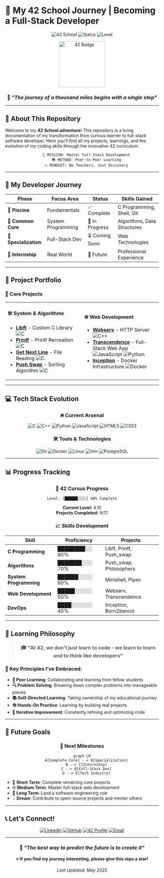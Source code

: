 # 🚀 My 42 School Journey | Becoming a Full-Stack Developer

<div align="center">
  
![42 School](https://img.shields.io/badge/42-School-000000?style=for-the-badge&logo=42&logoColor=white)
![Status](https://img.shields.io/badge/Status-In%20Progress-orange?style=for-the-badge)
![Level](https://img.shields.io/badge/Level-4.10-blue?style=for-the-badge)

<img src="https://github.com/42School/42-project-badges/raw/main/badges/libftm.png" alt="42 Badge" width="150"/>

### 💫 *"The journey of a thousand miles begins with a single step"*

</div>

---

## 🌟 About This Repository

Welcome to my **42 School adventure**! This repository is a living documentation of my transformation from curious learner to full-stack software developer. Here you'll find all my projects, learnings, and the evolution of my coding skills through the innovative 42 curriculum.

<div align="center">

```ascii
    🎯 MISSION: Master Full-Stack Development
    📚 METHOD: Peer-to-Peer Learning
    🔥 MINDSET: No Teachers, Just Discovery
```

</div>

---

## 🎨 My Developer Journey

<div align="center">

| Phase | Focus Area | Status | Skills Gained |
|-------|------------|--------|---------------|
| 🌱 **Piscine** | Fundamentals | ✅ Complete | C Programming, Shell, Git |
| 🔧 **Common Core** | System Programming | 🔄 In Progress | Algorithms, Data Structures |
| 🎯 **Specialization** | Full-Stack Dev | ⏳ Coming Soon | Web Technologies |
| 🚀 **Internship** | Real World | 📅 Future | Professional Experience |

</div>

---

## 📂 Project Portfolio

### 🥇 Core Projects

<table>
<tr>
<td width="50%">

#### 🛠️ **System & Algorithms**
- **[Libft](./libft)** - Custom C Library
  ![C](https://img.shields.io/badge/C-00599C?style=flat&logo=c&logoColor=white)
- **[Printf](./ft_printf)** - Printf Recreation
  ![C](https://img.shields.io/badge/C-00599C?style=flat&logo=c&logoColor=white)
- **[Get Next Line](./get_next_line)** - File Reading
  ![C](https://img.shields.io/badge/C-00599C?style=flat&logo=c&logoColor=white)
- **[Push Swap](./push_swap)** - Sorting Algorithm
  ![C](https://img.shields.io/badge/C-00599C?style=flat&logo=c&logoColor=white)

</td>
<td width="50%">

#### 🌐 **Web Development**
- **[Webserv](./webserv)** - HTTP Server
  ![C++](https://img.shields.io/badge/C++-00599C?style=flat&logo=c%2B%2B&logoColor=white)
- **[Transcendence](./transcendence)** - Full-Stack Web App
  ![JavaScript](https://img.shields.io/badge/JavaScript-F7DF1E?style=flat&logo=javascript&logoColor=black)
  ![Python](https://img.shields.io/badge/Python-3776AB?style=flat&logo=python&logoColor=white)
- **[Inception](./inception)** - Docker Infrastructure
  ![Docker](https://img.shields.io/badge/Docker-2496ED?style=flat&logo=docker&logoColor=white)

</td>
</tr>
</table>

---

## 💻 Tech Stack Evolution

<div align="center">

### 🔥 Current Arsenal

![C](https://img.shields.io/badge/C-00599C?style=for-the-badge&logo=c&logoColor=white)
![C++](https://img.shields.io/badge/C++-00599C?style=for-the-badge&logo=c%2B%2B&logoColor=white)
![Python](https://img.shields.io/badge/Python-3776AB?style=for-the-badge&logo=python&logoColor=white)
![JavaScript](https://img.shields.io/badge/JavaScript-F7DF1E?style=for-the-badge&logo=javascript&logoColor=black)
![HTML5](https://img.shields.io/badge/HTML5-E34F26?style=for-the-badge&logo=html5&logoColor=white)
![CSS3](https://img.shields.io/badge/CSS3-1572B6?style=for-the-badge&logo=css3&logoColor=white)

### 🛠️ Tools & Technologies

![Git](https://img.shields.io/badge/Git-F05032?style=for-the-badge&logo=git&logoColor=white)
![Docker](https://img.shields.io/badge/Docker-2496ED?style=for-the-badge&logo=docker&logoColor=white)
![Linux](https://img.shields.io/badge/Linux-FCC624?style=for-the-badge&logo=linux&logoColor=black)
![Vim](https://img.shields.io/badge/VIM-019733?style=for-the-badge&logo=vim&logoColor=white)
![PostgreSQL](https://img.shields.io/badge/PostgreSQL-316192?style=for-the-badge&logo=postgresql&logoColor=white)

</div>

---

## 📊 Progress Tracking

<div align="center">

### 🎯 42 Cursus Progress

```
Level: [██████░░░░] 60% Complete
```

**Current Level:** 4.10  
**Projects Completed:** 9/17    

### 📈 Skills Development

| Skill | Proficiency | Projects |
|-------|-------------|----------|
| **C Programming** | ████████░░ 80% | Libft, Printf, Push_swap |
| **Algorithms** | ███████░░░ 70% | Push_swap, Philosophers |
| **System Programming** | ██████░░░░ 60% | Minishell, Pipex |
| **Web Development** | █████░░░░░ 50% | Webserv, Transcendence |
| **DevOps** | ████░░░░░░ 40% | Inception, Born2beroot |

</div>

---

## 🌈 Learning Philosophy

<div align="center">

> ### 🎓 "At 42, we don't just learn to code - we learn to learn and to think like developers"

</div>

### 🔑 Key Principles I've Embraced:

- **🤝 Peer Learning**: Collaborating and learning from fellow students
- **🔍 Problem Solving**: Breaking down complex problems into manageable pieces
- **📚 Self-Directed Learning**: Taking ownership of my educational journey
- **🛠️ Hands-On Practice**: Learning by building real projects
- **🔄 Iterative Improvement**: Constantly refining and optimizing code

---

## 🎯 Future Goals

<div align="center">

### 🚀 **Next Milestones**

```mermaid
graph LR
    A[Complete Core] --> B[Specialization]
    B --> C[Internship]
    C --> D[Full-Stack Dev]
    D --> E[Tech Industry]
```

</div>

- 🎯 **Short Term**: Complete remaining core projects
- 🌐 **Medium Term**: Master full-stack web development
- 🚀 **Long Term**: Land a software engineering role
- 💡 **Dream**: Contribute to open-source projects and mentor others

---

## 📞 Let's Connect!

<div align="center">

[![LinkedIn](https://img.shields.io/badge/LinkedIn-0077B5?style=for-the-badge&logo=linkedin&logoColor=white)](your-linkedin-url)
[![GitHub](https://img.shields.io/badge/GitHub-100000?style=for-the-badge&logo=github&logoColor=white)](https://github.com/your-username)
[![42 Profile](https://img.shields.io/badge/42-Profile-000000?style=for-the-badge&logo=42&logoColor=white)](https://profile.intra.42.fr/users/your-login)
[![Email](https://img.shields.io/badge/Email-D14836?style=for-the-badge&logo=gmail&logoColor=white)](mailto:your-email@example.com)

---

### 💭 *"The best way to predict the future is to create it"*

**⭐ If you find my journey interesting, please give this repo a star!**

*Last Updated: May 2025*

</div>
